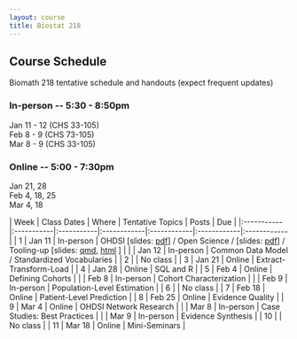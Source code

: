 ```yaml
---
layout: course
title: Biostat 218
---
```


## Course Schedule

Biomath 218 tentative schedule and handouts (expect frequent updates)

### In-person -- 5:30 - 8:50pm

Jan 11 - 12 (CHS 33-105)\
Feb 8 - 9 (CHS 73-105)\
Mar 8 - 9 (CHS 33-105)

### Online -- 5:00 - 7:30pm

Jan 21, 28\
Feb 4, 18, 25\
Mar 4, 18

| Week | Class Dates | Where | Tentative Topics | Posts | Due |
|:-----------|:-----------|:-----------|:------------|:------------|:------------|:------------|
|  1 | Jan 11 | In-person | 
	OHDSI \[slides: [pdf]()\] /
	Open Science / \[slides: [pdf]()\] /
	Tooling-up \[slides: [qmd](), [html]() \] |
|    | Jan 12 | In-person | Common Data Model / Standardized Vocabularies |
|  2 |        | No class  |
|  3 | Jan 21 | Online    | Extract-Transform-Load |
|  4 | Jan 28 | Online    | SQL and R |
|  5 | Feb 4  | Online    | Defining Cohorts |
|    | Feb 8  | In-person | Cohort Characterization |
|    | Feb 9  | In-person | Population-Level Estimation |
|  6 |        | No class  | 
|  7 | Feb 18 | Online    | Patient-Level Prediction |
|  8 | Feb 25 | Online    | Evidence Quality |
|  9 | Mar 4  | Online    | OHDSI Network Research |
|    | Mar 8  | In-person | Case Studies: Best Practices |
|    | Mar 9  | In-person | Evidence Synthesis |
| 10 |        | No class  |
| 11 | Mar 18 | Online    | Mini-Seminars |
